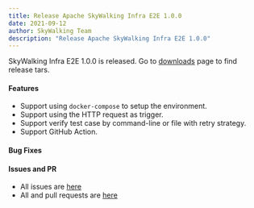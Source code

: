 ```yaml
---
title: Release Apache SkyWalking Infra E2E 1.0.0
date: 2021-09-12
author: SkyWalking Team
description: "Release Apache SkyWalking Infra E2E 1.0.0"
---
```


SkyWalking Infra E2E 1.0.0 is released. Go to [downloads](https://skywalking.apache.org/downloads) page to find release tars.

#### Features
* Support using `docker-compose` to setup the environment.
* Support using the HTTP request as trigger.
* Support verify test case by command-line or file with retry strategy.
* Support GitHub Action.

#### Bug Fixes

#### Issues and PR
- All issues are [here](https://github.com/apache/skywalking/milestone/98?closed=1)
- All and pull requests are [here](https://github.com/apache/skywalking-infra-e2e/pulls?q=is%3Apr+is%3Aclosed+milestone%3A1.0.0)